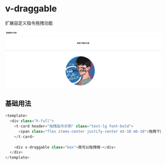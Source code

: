 # v-draggable

扩展自定义指令拖拽功能

![v-draggble](./assets/v-draggable.png)

## 基础用法

```typescript
<template>
  <div class="h-full">
    <t-card header="拖拽指令示例" class="text-lg font-bold">
      <span class="flex items-center justify-center mt-10 mb-10">拖拽下面的元素</span>
    </t-card>

    <div v-draggable class="box">我可以拖拽哦~</div>
  </div>
</template>

```